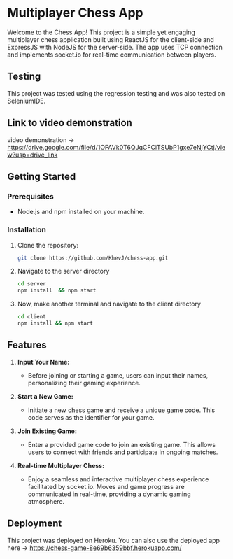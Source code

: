 # Multiplayer Chess App

Welcome to the Chess App! This project is a simple yet engaging multiplayer chess application built using ReactJS for the client-side and ExpressJS with NodeJS for the server-side. The app uses TCP connection and implements socket.io for real-time communication between players.
## Testing
This project was tested using the regression testing and was also tested on SeleniumIDE.
<br>
## Link to video demonstration

video demonstration -> https://drive.google.com/file/d/1OFAVk0T6QJqCFCiTSUbP1gxe7eNjYCtj/view?usp=drive_link


## Getting Started

### Prerequisites

- Node.js and npm installed on your machine.

### Installation

1. Clone the repository:

   ```bash
   git clone https://github.com/KhevJ/chess-app.git


2. Navigate to the server directory

   ```bash
   cd server
   npm install  && npm start

3. Now, make another terminal and navigate to the client directory

   ```bash
   cd client
   npm install && npm start


## Features

1. **Input Your Name:**
   - Before joining or starting a game, users can input their names, personalizing their gaming experience.

2. **Start a New Game:**
   - Initiate a new chess game and receive a unique game code. This code serves as the identifier for your game.

3. **Join Existing Game:**
   - Enter a provided game code to join an existing game. This allows users to connect with friends and participate in ongoing matches.

4. **Real-time Multiplayer Chess:**
   - Enjoy a seamless and interactive multiplayer chess experience facilitated by socket.io. Moves and game progress are communicated in real-time, providing a dynamic gaming atmosphere.
  
 ## Deployment
 This project was deployed on Heroku.
 You can also use the deployed app here -> https://chess-game-8e69b6359bbf.herokuapp.com/
 





